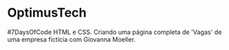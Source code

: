 # OptimusTech
#7DaysOfCode HTML e CSS. Criando uma página completa de 'Vagas' de uma empresa fictícia com Giovanna Moeller.
